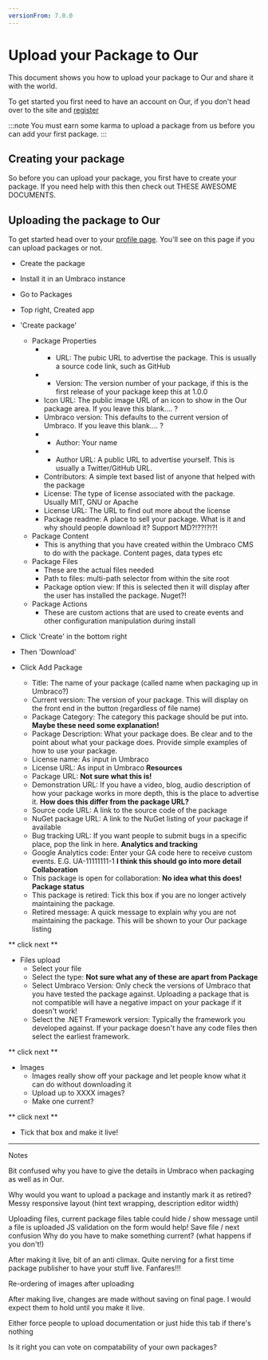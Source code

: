 ```yaml
---
versionFrom: 7.0.0
---
```


# Upload your Package to Our

This document shows you how to upload your package to Our and share it with the world.

To get started you first need to have an account on Our, if you don't head over to the site and [register](https://our.umbraco.com/member/Signup)

:::note
You must earn some karma to upload a package from us before you can add your first package.
:::

## Creating your package

So before you can upload your package, you first have to create your package. If you need help with this then check out THESE AWESOME DOCUMENTS.


## Uploading the package to Our

To get started head over to your [profile page][Profile Package Page]. You'll see on this page if you can upload packages or not.

- Create the package
- Install it in an Umbraco instance
- Go to Packages
- Top right, Created app
- 'Create package'
	- Package Properties
		- * URL: The pubic URL to advertise the package. This is usually a source code link, such as GitHub
		- * Version: The version number of your package, if this is the first release of your package keep this at 1.0.0
		- Icon URL: The public image URL of an icon to show in the Our package area. If you leave this blank.... ?
		- Umbraco version: This defaults to the current version of Umbraco. If you leave this blank.... ?
		- * Author: Your name
		- * Author URL: A public URL to advertise yourself. This is usually a Twitter/GitHub URL.
		- Contributors: A simple text based list of anyone that helped with the package
		- License: The type of license associated with the package. Usually MIT, GNU or Apache
		- License URL: The URL to find out more about the license
		- Package readme: A place to sell your package. What is it and why should people download it? Support MD?!??!?!?!
	- Package Content
		- This is anything that you have created within the Umbraco CMS to do with the package. Content pages, data types etc
	- Package Files
		- These are the actual files needed
		- Path to files: multi-path selector from within the site root
		- Package option view: If this is selected then it will display after the user has installed the package. Nuget?!
	- Package Actions
		- These are custom actions that are used to create events and other configuration manipulation during install
- Click 'Create' in the bottom right
- Then 'Download'
	
	
- Click Add Package
	- Title: The name of your package (called name when packaging up in Umbraco?)
	- Current version: The version of your package. This will display on the front end in the button (regardless of file name)
	- Package Category: The category this package should be put into. **Maybe these need some explanation!**
	- Package Description: What your package does. Be clear and to the point about what your package does. Provide simple examples of how to use your package.
	- License name: As input in Umbraco
	- License URL: As input in Umbraco
	**Resources**
	- Package URL: **Not sure what this is!**
	- Demonstration URL: If you have a video, blog, audio description of how your package works in more depth, this is the place to advertise it. **How does this differ from the package URL?**
	- Source code URL: A link to the source code of the package
	- NuGet package URL: A link to the NuGet listing of your package if available
	- Bug tracking URL: If you want people to submit bugs in a specific place, pop the link in here.
	**Analytics and tracking**
	- Google Analytics code: Enter your GA code here to receive custom events. E.G. UA-11111111-1 **I think this should go into more detail**
	**Collaboration**
	- This package is open for collaboration: **No idea what this does!**
	**Package status**	
	- This package is retired: Tick this box if you are no longer actively maintaining the package.
	- Retired message: A quick message to explain why you are not maintaining the package. This will be shown to your Our package listing

** click next **

- Files upload
	- Select your file
	- Select the type: **Not sure what any of these are apart from Package**
	- Select Umbraco Version: Only check the versions of Umbraco that you have tested the package against. Uploading a package that is not compatible will have a negative impact on your package if it doesn't work!
	- Select the .NET Framework version: Typically the framework you developed against. If your package doesn't have any code files then select the earliest framework.
	
** click next **

- Images
	- Images really show off your package and let people know what it can do without downloading it
	- Upload up to XXXX images?
	- Make one current?
	
** click next **

- Tick that box and make it live!


	
[Profile Package Page]: https://our.umbraco.com/member/profile/packages/
[Package Manifest Help]: https://our.umbraco.com/documentation/extending/property-editors/package-manifest


-----

Notes

Bit confused why you have to give the details in Umbraco when packaging as well as in Our.

Why would you want to upload a package and instantly mark it as retired?
Messy responsive layout (hint text wrapping, description editor width)

Uploading files, current package files table could hide / show message until a file is uploaded
JS validation on the form would help!
Save file / next confusion
Why do you have to make something current? (what happens if you don't!)

After making it live, bit of an anti climax. Quite nerving for a first time package publisher to have your stuff live. Fanfares!!!

Re-ordering of images after uploading

After making live, changes are made without saving on final page. I would expect them to hold until you make it live.

Either force people to upload documentation or just hide this tab if there's nothing

Is it right you can vote on compatability of your own packages?